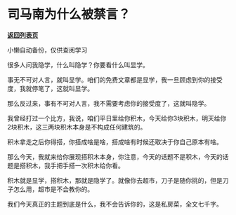 # 司马南为什么被禁言？

[**返回列表页**](/gzh/记忆承载3)

小懒自动备份，仅供查阅学习

很多人问我隐学，什么叫隐学？你要看什么叫显学。

  

事无不可对人言，就叫显学。咱们的免费文章都是显学，我一旦顾虑到你的接受度，我就停笔了，这就叫显学。  

  

那么反过来，事有不可对人言，我不需要考虑你的接受度了，这就叫隐学。

  

我曾经打过一个比方，我说，咱们平日里给你积木，今天给你3块积木，明天给你2块积木，这三两块积木本身是不构成任何建筑的。

  

积木拿走之后你得搭，你搭成啥是啥，搭成啥有时候还取决于你自己原本有啥。  

  

那么今天，我就来给你展现搭积木本身，你注意，今天的话题不是积木，今天的话题是搭积木，我手把手搭一次积木给你看。  

  

积木就是显学，搭积木，那就是隐学了。就像你去超市，刀子是随你挑的，但是刀子怎么用，超市是不会教你的。

  

我们今天真正的主题到底是什么，我不会告诉你的，这是私房菜，全文七千字。

  

